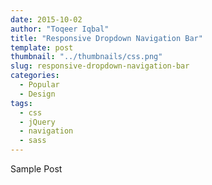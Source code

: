 ```yaml
---
date: 2015-10-02
author: "Toqeer Iqbal"
title: "Responsive Dropdown Navigation Bar"
template: post
thumbnail: "../thumbnails/css.png"
slug: responsive-dropdown-navigation-bar
categories:
  - Popular
  - Design
tags:
  - css
  - jQuery
  - navigation
  - sass
---
```


Sample Post
